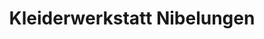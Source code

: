 ---
title: "Kleiderwerkstatt Nibelungen"
url: /baden-baden/kleiderwerkstatt-nibelungen/
shop: Kleidung
---